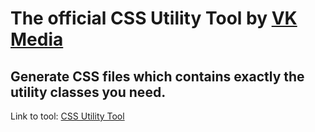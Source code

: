 # The official CSS Utility Tool by [VK Media](https://vkmedia.dk)

## Generate CSS files which contains exactly the utility classes you need.

Link to tool: [CSS Utility Tool](https://cdn.vkmedia.dk)